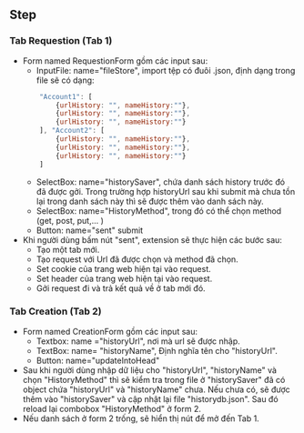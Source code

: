 ## Step

### Tab Requestion (Tab 1)

*   Form named RequestionForm gồm các input sau:
    *   InputFile: name="fileStore", import tệp có đuôi .json, định dạng trong file sẽ có dạng:
    ```javascript
        "Account1": [
            {urlHistory: "", nameHistory:""},
            {urlHistory: "", nameHistory:""},
            {urlHistory: "", nameHistory:""}
        ], "Account2": [
            {urlHistory: "", nameHistory:""},
            {urlHistory: "", nameHistory:""},
            {urlHistory: "", nameHistory:""}
        ]
    ```
    *   SelectBox: name="historySaver", chứa danh sách history trước đó đã được gởi. Trong trường hợp historyUrl sau khi submit mà chưa tồn lại trong danh sách này thì sẽ được thêm vào danh sách này.
    *   SelectBox: name="HistoryMethod", trong đó có thể chọn method (get, post, put,... )
    *   Button: name="sent" submit
*   Khi người dùng bấm nút "sent", extension sẽ thực hiện các bước sau:
    *   Tạo một tab mới.
    *   Tạo request với Url đã được chọn và method đã chọn.
    *   Set cookie của trang web hiện tại vào request.
    *   Set header của trang web hiện tại vào request.
    *   Gởi request đi và trả kết quả về ở tab mới đó.

### Tab Creation (Tab 2)

*   Form named CreationForm gồm các input sau:
    *   Textbox: name ="historyUrl", nơi mà url sẽ được nhập.
    *   TextBox: name= "historyName", Định nghĩa tên cho "historyUrl".
    *   Button: name="updateIntoHead"
*   Sau khi người dùng nhập dữ liệu cho "historyUrl", "historyName" và chọn "HistoryMethod" thì sẽ kiểm tra trong file ở "historySaver" đã có object chứa "historyUrl" và "historyName" chưa. Nếu chưa có, sẽ được thêm vào "historySaver" và cập nhật lại file "historydb.json". Sau đó reload lại combobox "HistoryMethod" ở form 2.
*   Nếu danh sách ở form 2 trống, sẽ hiển thị nút để mở đến Tab 1.

